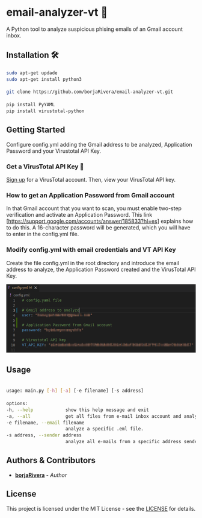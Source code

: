 # email-analyzer-vt :email:

A Python tool to analyze suspicious phising emails of an Gmail account inbox.


## Installation 🛠

```bash
sudo apt-get updade
sudo apt-get install python3

git clone https://github.com/borjaRivera/email-analyzer-vt.git

pip install PyYAML
pip install virustotal-python
```




## Getting Started
Configure config.yml adding the Gmail address to be analyzed, Application Password and your Virustotal API Key.

### Get a VirusTotal API Key 🔑
[Sign up](https://www.virustotal.com/gui/join-us) for a VirusTotal account. Then, view your VirusTotal API key.

### How to get an Application Password from Gmail account
In that Gmail account that you want to scan, you must enable two-step verification and activate an Application Password. This link [https://support.google.com/accounts/answer/185833?hl=es] explains how to do this. A 16-character password will be generated, which you will have to enter in the config.yml file.

### Modify config.yml with email credentials and VT API Key
Create the file config.yml in the root directory and introduce the email address to analyze, the Application Password created and the VirusTotal API Key.

![Configuration](./lib/images/config.png)


## Usage

```bash

usage: main.py [-h] [-a] [-e filename] [-s address]

options:
-h, --help            show this help message and exit
-a, --all             get all files from e-mail inbox account and analyze them.
-e filename, --email filename
                      analyze a specific .eml file.
-s address, --sender address
                      analyze all e-mails from a specific address sender.

```

## Authors & Contributors

* [**borjaRivera**](https://github.com/borjaRivera) - *Author*


## License
This project is licensed under the MIT License - see the [LICENSE](LICENSE) for details.

